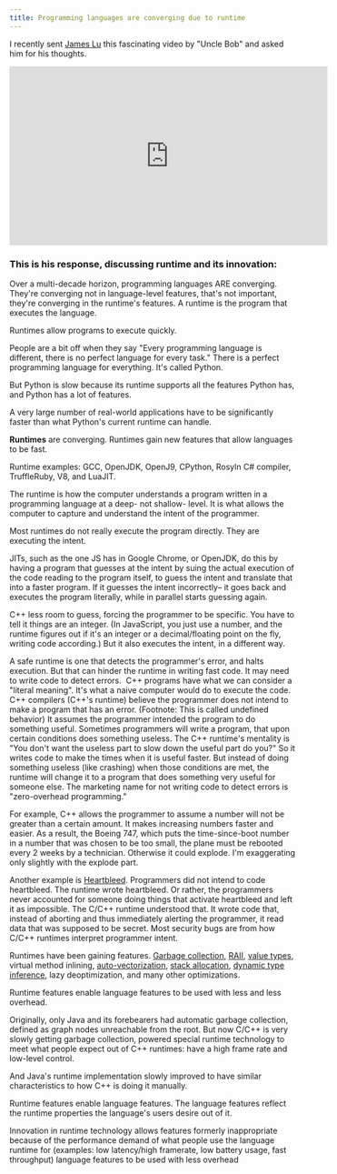 ```yaml
---
title: Programming languages are converging due to runtime
---
```

I recently sent [James Lu](https://twitter.com/someone10987507) this fascinating video by "Uncle Bob" and asked him for his thoughts.

<iframe width="560" height="315" src="https://www.youtube.com/embed/P2yr-3F6PQo" frameborder="0" allow="accelerometer; autoplay; clipboard-write; encrypted-media; gyroscope; picture-in-picture" allowfullscreen></iframe>

### This is his response, discussing runtime and its innovation:

Over a multi-decade horizon, programming languages ARE converging.  
They're converging not in language-level features, that's not important, they're converging in the runtime's features. A runtime is the program that executes the language.  
  
Runtimes allow programs to execute quickly.  
  
People are a bit off when they say "Every programming language is different, there is no perfect language for every task." There is a perfect programming language for everything. It's called Python.  
  
But Python is slow because its runtime supports all the features Python has, and Python has a lot of features.  
  
A very large number of real-world applications have to be significantly faster than what Python's current runtime can handle.  
  
**Runtimes** are converging. Runtimes gain new features that allow languages to be fast.  
  
Runtime examples: GCC, OpenJDK, OpenJ9, CPython, Rosyln C# compiler, TruffleRuby, V8, and LuaJIT.  
  
The runtime is how the computer understands a program written in a programming language at a deep- not shallow- level. It is what allows the computer to capture and understand the intent of the programmer.  
  
Most runtimes do not really execute the program directly. They are executing the intent.
  
JITs, such as the one JS has in Google Chrome, or OpenJDK, do this by having a program that guesses at the intent by suing the actual execution of the code reading to the program itself, to guess the intent and translate that into a faster program. If it guesses the intent incorrectly– it goes back and executes the program literally, while in parallel starts guessing again.  
  
C++ less room to guess, forcing the programmer to be specific. You have to tell it things are an integer. (In JavaScript, you just use a number, and the runtime figures out if it's an integer or a decimal/floating point on the fly, writing code according.) But it also executes the intent, in a different way.  
  
A safe runtime is one that detects the programmer's error, and halts execution. But that can hinder the runtime in writing fast code. It may need to write code to detect errors.  C++ programs have what we can consider a "literal meaning". It's what a naive computer would do to execute the code. C++ compilers (C++'s runtime) believe the programmer does not intend to make a program that has an error. (Footnote: This is called undefined behavior) It assumes the programmer intended the program to do something useful. Sometimes programmers will write a program, that upon certain conditions does something useless. The C++ runtime's mentality is "You don't want the useless part to slow down the useful part do you?" So it writes code to make the times when it is useful faster. But instead of doing something useless (like crashing) when those conditions are met, the runtime will change it to a program that does something very useful for someone else. The marketing name for not writing code to detect errors is "zero-overhead programming."  
  
For example, C++ allows the programmer to assume a number will not be greater than a certain amount. It makes increasing numbers faster and easier. As a result, the Boeing 747, which puts the time-since-boot number in a number that was chosen to be too small, the plane must be rebooted every 2 weeks by a technician. Otherwise it could explode. I'm exaggerating only slightly with the explode part.  
  
Another example is [Heartbleed](https://heartbleed.com/). Programmers did not intend to code heartbleed. The runtime wrote heartbleed. Or rather, the programmers never accounted for someone doing things that activate heartbleed and left it as impossible. The C/C++ runtime understood that. It wrote code that, instead of aborting and thus immediately alerting the programmer, it read data that was supposed to be secret. Most security bugs are from how C/C++ runtimes interpret programmer intent.  
  
Runtimes have been gaining features. [Garbage collection](https://en.wikipedia.org/wiki/Garbage_collection_(computer_science)), [RAII](https://en.wikipedia.org/wiki/Resource_acquisition_is_initialization), [value types](https://en.wikipedia.org/wiki/Value_type_and_reference_type), virtual method inlining, [auto-vectorization](https://en.wikipedia.org/wiki/Automatic_vectorization), [stack allocation](https://en.wikipedia.org/wiki/Stack-based_memory_allocation), [dynamic type inference](https://en.wikipedia.org/wiki/Type_inference), lazy deoptimization, and many other optimizations.  
  
Runtime features enable language features to be used with less and less overhead.  
  
Originally, only Java and its forebearers had automatic garbage collection, defined as graph nodes unreachable from the root. But now C/C++ is very slowly getting garbage collection, powered special runtime technology to meet what people expect out of C++ runtimes: have a high frame rate and low-level control.  
  
And Java's runtime implementation slowly improved to have similar characteristics to how C++ is doing it manually.  
  
Runtime features enable language features. The language features reflect the runtime properties the language's users desire out of it.
  
Innovation in runtime technology allows features formerly inappropriate because of the performance demand of what people use the language runtime for (examples: low latency/high framerate, low battery usage, fast throughput) language features to be used with less overhead